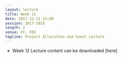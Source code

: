 ```yaml
---
layout: lecture
title: Week 12
date: 2017-12-11 15:00
session: 2017-2018
length: 2
venue: FC- F02
tagline: Project Allocation and Guest Lecture
---
```


* Week 12 Lecture content can be downloaded [here]
